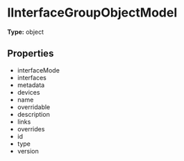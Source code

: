 # IInterfaceGroupObjectModel


**Type:** object

## Properties
* interfaceMode
* interfaces
* metadata
* devices
* name
* overridable
* description
* links
* overrides
* id
* type
* version
